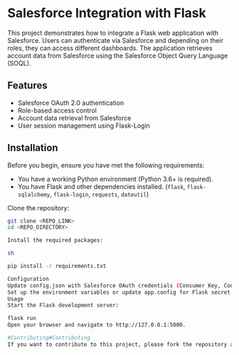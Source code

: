 # Salesforce Integration with Flask

This project demonstrates how to integrate a Flask web application with Salesforce. Users can authenticate via Salesforce and depending on their roles, they can 
access different dashboards. The application retrieves account data from Salesforce using the Salesforce Object Query Language (SOQL).

## Features

- Salesforce OAuth 2.0 authentication
- Role-based access control
- Account data retrieval from Salesforce
- User session management using Flask-Login

## Installation

Before you begin, ensure you have met the following requirements:

- You have a working Python environment (Python 3.6+ is required).
- You have Flask and other dependencies installed. (`flask`, `flask-sqlalchemy`, `flask-login`, `requests`, `dateutil`)

Clone the repository:

```sh
git clone <REPO_LINK>
cd <REPO_DIRECTORY>

Install the required packages:

sh

pip install -r requirements.txt

Configuration
Update config.json with Salesforce OAuth credentials (Consumer Key, Consumer Secret, and Password).
Set up the environment variables or update app.config for Flask secret key and database configurations.
Usage
Start the Flask development server:

flask run
Open your browser and navigate to http://127.0.0.1:5000.

#Contributing#Contributing
If you want to contribute to this project, please fork the repository and create a pull request.
